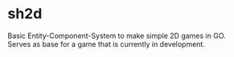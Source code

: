 # sh2d
Basic Entity-Component-System to make simple 2D games in GO.  
Serves as base for a game that is currently in development.
